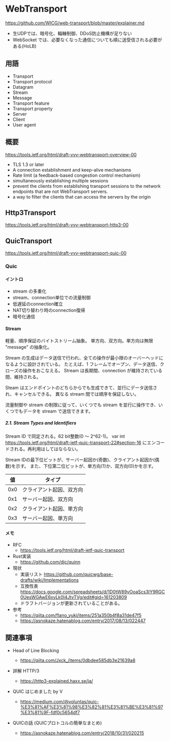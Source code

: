 # WebTransport

https://github.com/WICG/web-transport/blob/master/explainer.md

* 生UDPでは、暗号化、輻輳制御、DDoS防止機構が足りない
* WebSocket では、必要なくなった通信についても順に送受信される必要がある(HoLB)


## 用語

* Transport
* Transport protocol
* Datagram
* Stream
* Message
* Transport feature
* Transport property
* Server
* Client
* User agent


## 概要

https://tools.ietf.org/html/draft-vvv-webtransport-overview-00

* TLS 1.3 or later
* A connection establishment and keep-alive mechanisms
* Rate limit (a feedback-based congestion control mechanism)
* simultaneously establishing multiple sessions
* prevent the clients from establishing transport sessions to the network endpoints that are not WebTransport servers.
* a way to filter the clients that can access the servers by the origin


## Http3Transport

https://tools.ietf.org/html/draft-vvv-webtransport-http3-00


## QuicTransport

https://tools.ietf.org/html/draft-vvv-webtransport-quic-00


### Quic

#### イントロ

* stream の多重化
* stream、connection単位での流量制御
* 低遅延のconnection確立
* NAT切り替わり時のconnection復帰
* 暗号化通信

#### Stream

軽量、順序保証のバイトストリーム抽象。
単方向、双方向。単方向は無限 "message" の抽象化。

Stream の生成はデータ送信で行われ、全ての操作が最小限のオーバーヘッドになるように設計されている。
たとえば、1 フレームでオープン、データ送信、クローズの操作をおこなえる。
Stream は長期間、connection が維持されている間、維持される。

Steam はエンドポイントのどちらからでも生成できて、並行にデータ送信され、キャンセルできる。
異なる stream 間では順序を保証しない。

流量制御や stream の制限に従って、いくつでも stream を並行に操作でき、いくつでもデータを stream で送信できます。

##### 2.1.  Stream Types and Identifiers

Stream ID で同定される。62 bit整数(0 ～ 2^62-1)。
var int https://tools.ietf.org/html/draft-ietf-quic-transport-22#section-16 にエンコードされる。再利用はしてはならない。

Stream IDの最下位ビットが、サーバー起因か(奇数)、クライアント起因か(偶数)を示す。
また、下位第二位ビットが、単方向(1)か、双方向(0)かを示す。


|  値  |  タイプ  |
| ---- | ---- |
|  0x0  |  クライアント起因、双方向 |
|  0x1  |  サーバー起因、双方向  |
|  0x2  |  クライアント起因、単方向 |
|  0x3  |  サーバー起因、単方向  |


#### メモ

* RFC
  * https://tools.ietf.org/html/draft-ietf-quic-transport
* Rust実装
  * https://github.com/djc/quinn
* 現状
  * 実装リスト https://github.com/quicwg/base-drafts/wiki/Implementations
  * 互換性表 https://docs.google.com/spreadsheets/d/1D0tW89vOoaScs3IY9RGC0UesWGAwE6xyLk0l4JtvTVg/edit#gid=161203809
  * ドラフトバージョンが更新されていることがある。
* 参考
  * https://qiita.com/flano_yuki/items/251a350b4f8a31de47f5
  * https://asnokaze.hatenablog.com/entry/2017/08/13/022447


## 関連事項

* Head of Line Blocking
  * https://qiita.com/Jxck_/items/0dbdee585db3e21639a8
* 詳解 HTTP/3
  * https://http3-explained.haxx.se/ja/

* QUIC はじめました by V
  * https://medium.com/@voluntas/quic-%E3%81%AF%E3%81%98%E3%82%81%E3%81%BE%E3%81%97%E3%81%9F-fdf0c5654df7

* QUICの話 (QUICプロトコルの簡単なまとめ)
  * https://asnokaze.hatenablog.com/entry/2018/10/31/020215
